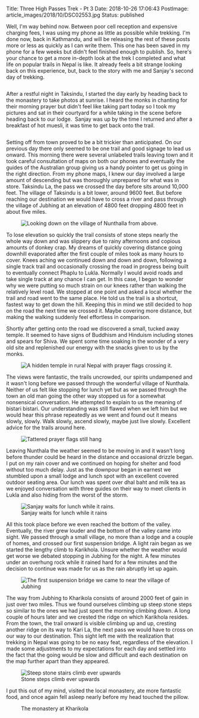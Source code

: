 Title: Three High Passes Trek - Pt 3
Date: 2018-10-26 17:06:43
PostImage: article_images/2018/10/DSC02553.jpg
Status: published

Well, I'm way behind now. Between poor cell reception and expensive charging fees, I was using my phone as little as possible while trekking. I'm done now, back in Kathmandu, and will be releasing the rest of these posts more or less as quickly as I can write them. This one has been saved in my phone for a few weeks but didn't feel finished enough to publish. So, here's your chance to get a more in-depth look at the trek I completed and what life on popular trails in Nepal is like. It already feels a bit strange looking back on this experience, but, back to the story with me and Sanjay's second day of trekking.

<figure><img class="size-large wp-image-903 aligncenter" src="/images/article_images/2018/10/DSC02553.jpg" alt=""/></figure>

After a restful night in Taksindu, I started the day early by heading back to the monastery to take photos at sunrise. I heard the monks in chanting for their morning prayer but didn't feel like taking part today so I took my pictures and sat in their courtyard for a while taking in the scene before heading back to our lodge.  Sanjay was up by the time I returned and after a breakfast of hot muesli, it was time to get back onto the trail.

<figure><img class="aligncenter wp-image-904 size-large" src="/images/article_images/2018/10/DSC02556.jpg" alt="" /></figure>

Setting off from town proved to be a bit trickier than anticipated. On our previous day there only seemed to be one trail and good signage to lead us onward. This morning there were several unlabeled trails leaving town and it took careful consultation of maps on both our phones and eventually the guides of the Australian group giving us a handy pointer to get us going in the right direction. From my phone maps, I knew our day involved a large amount of descending but was thoroughly unprepared for what was in store. Taksindu La, the pass we crossed the day before sits around 10,000 feet. The village of Taksindu is a bit lower, around 9600 feet. But before reaching our destination we would have to cross a river and pass through the village of Jubhing at an elevation of 4800 feet dropping 4800 feet in about five miles.

<figure><img class="size-large wp-image-906 aligncenter" src="/images/article_images/2018/10/DSC02568.jpg" alt="Looking down on the village of Nunthalla from above." /></figure>

To lose elevation so quickly the trail consists of stone steps nearly the whole way down and was slippery due to rainy afternoons and copious amounts of donkey crap. My dreams of quickly covering distance going downhill evaporated after the first couple of miles took as many hours to cover. Knees aching we continued down and down and down, following a single track trail and occasionally crossing the road in progress being built to eventually connect Phaplu to Lukla. Normally I would avoid roads and take single track at any chance I can get. In this case, I began to wonder why we were putting so much strain on our knees rather than walking the relatively level road. We stopped at one point and asked a local whether the trail and road went to the same place. He told us the trail is a shortcut, fastest way to get down the hill. Keeping this in mind we still decided to hop on the road the next time we crossed it. Maybe covering more distance, but making the walking suddenly feel effortless in comparison.

Shortly after getting onto the road we discovered a small, tucked away temple. It seemed to have signs of Buddhism and Hinduism including stones and spears for Shiva. We spent some time soaking in the wonder of a very old site and replenished our energy with the snacks given to us by the monks.

<figure><img class="aligncenter wp-image-907 size-large" src="/images/article_images/2018/10/DSC02577.jpg" alt="A hidden temple in rural Nepal with prayer flags crossing it." /></figure>

The views were fantastic, the trails uncrowded, our spirits undampened and it wasn't long before we passed through the wonderful village of Nunthala. Neither of us felt like stopping for lunch yet but as we passed through the town an old man going the other way stopped us for a somewhat nonsensical conversation. He attempted to explain to us the meaning of bistari bistari. Our understanding was still flawed when we left him but we would hear this phrase repeatedly as we went and found out it means slowly, slowly. Walk slowly, ascend slowly, maybe just live slowly. Excellent advice for the trails around here.

<figure><img class="size-large wp-image-908 aligncenter" src="/images/article_images/2018/10/DSC02579.jpg" alt="Tattered prayer flags still hang" /></figure>

Leaving Nunthala the weather seemed to be moving in and it wasn't long before thunder could be heard in the distance and occasional drizzle began. I put on my rain cover and we continued on hoping for shelter and food without too much delay. Just as the downpour began in earnest we stumbled upon a small lodge and lunch spot with an excellent covered outdoor seating area. Our lunch was spent over dhal baht and milk tea as we enjoyed conversation with three guides on their way to meet clients in Lukla and also hiding from the worst of the storm.

<figure><img class="wp-image-909 size-large" src="/images/article_images/2018/10/DSC02585.jpg" alt="Sanjay waits for lunch while it rains." /><figcaption>Sanjay waits for lunch while it rains</figcaption></figure>

All this took place before we even reached the bottom of the valley. Eventually, the river grew louder and the bottom of the valley came into sight. We passed through a small village, no more than a lodge and a couple of homes, and crossed our first suspension bridge. A light rain began as we started the lengthy climb to Karikhola. Unsure whether the weather would get worse we debated stopping in Jubhing for the night. A few minutes under an overhung rock while it rained hard for a few minutes and the decision to continue was made for us as the rain abruptly let up again.

<figure><img class="aligncenter size-large wp-image-910" src="/images/article_images/2018/10/20181029_103219.jpg" alt="The first suspension bridge we came to near the village of Jubhing" /></figure>

The way from Jubhing to Kharikola consists of around 2000 feet of gain in just over two miles. Thus we found ourselves climbing up steep stone steps so similar to the ones we had just spent the morning climbing down. A long couple of hours later and we crested the ridge on which Karikhola resides. From the town, the trail onward is visible climbing up and up, cresting another ridge on its way to Kari La, the next pass we would have to cross on our way to our destination. This sight left me with the realization that trekking in Nepal was going to be no easy feat, regardless of the elevation. I made some adjustments to my expectations for each day and settled into the fact that the going would be slow and difficult and each destination on the map further apart than they appeared.

<figure><img class="size-large wp-image-912" src="/images/article_images/2018/10/DSC02609.jpg" alt="Steep stone stairs climb ever upwards" /><figcaption>Stone steps climb ever upwards</figcaption></figure>

I put this out of my mind, visited the local monastery, ate more fantastic food, and once again fell asleep nearly before my head touched the pillow.

<figure><img class="wp-image-913 size-large" src="/images/article_images/2018/10/20181006_163642.jpg" alt="" /><figcaption>The monastery at Kharikola</figcaption></figure>